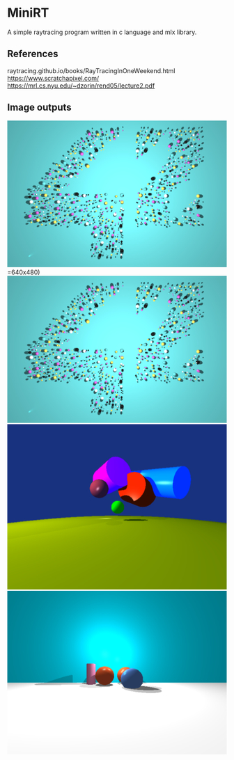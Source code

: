 # MiniRT

A simple raytracing program written in c language and mlx library.

## References

raytracing.github.io/books/RayTracingInOneWeekend.html  
https://www.scratchapixel.com/  
https://mrl.cs.nyu.edu/~dzorin/rend05/lecture2.pdf

## Image outputs
![](https://github.com/SkyHearts/MiniRT/blob/master/images/42_logo.png) =640x480)
![alt text](https://github.com/SkyHearts/MiniRT/blob/master/images/42_logo.png?raw=true)
![alt text](https://github.com/SkyHearts/MiniRT/blob/master/images/Scene1.png?raw=true)
![alt text](https://github.com/SkyHearts/MiniRT/blob/master/images/Scene2.png?raw=true)
